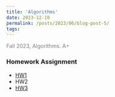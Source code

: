 ```yaml
---
title: 'Algorithms'
date: 2023-12-10
permalink: /posts/2023/06/blog-post-5/
tags:
---
```


<span style = "font-size:14px; color: gray;"> Fall 2023, Algorithms. A+ </span>
 

### Homework Assignment
  * [HW1](/files/Algorithms/HW1.zip)
  * HW2
  * [HW3](/files/Algorithms/HW3.zip)